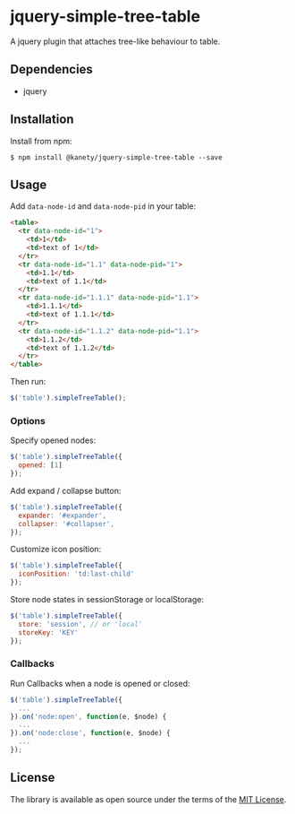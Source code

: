 # jquery-simple-tree-table

A jquery plugin that attaches tree-like behaviour to table.

## Dependencies

* jquery

## Installation

Install from npm:

    $ npm install @kanety/jquery-simple-tree-table --save

## Usage

Add `data-node-id` and `data-node-pid` in your table:

```html
<table>
  <tr data-node-id="1">
    <td>1</td>
    <td>text of 1</td>
  </tr>
  <tr data-node-id="1.1" data-node-pid="1">
    <td>1.1</td>
    <td>text of 1.1</td>
  </tr>
  <tr data-node-id="1.1.1" data-node-pid="1.1">
    <td>1.1.1</td>
    <td>text of 1.1.1</td>
  </tr>
  <tr data-node-id="1.1.2" data-node-pid="1.1">
    <td>1.1.2</td>
    <td>text of 1.1.2</td>
  </tr>
</table>
```

Then run:

```javascript
$('table').simpleTreeTable();
```

### Options

Specify opened nodes:

```javascript
$('table').simpleTreeTable({
  opened: [1]
});
```

Add expand / collapse button:

```javascript
$('table').simpleTreeTable({
  expander: '#expander',
  collapser: '#collapser',
});
```

Customize icon position:

```javascript
$('table').simpleTreeTable({
  iconPosition: 'td:last-child'
});
```

Store node states in sessionStorage or localStorage:

```javascript
$('table').simpleTreeTable({
  store: 'session', // or 'local'
  storeKey: 'KEY'
});
```

### Callbacks

Run Callbacks when a node is opened or closed:

```javascript
$('table').simpleTreeTable({
  ...
}).on('node:open', function(e, $node) {
  ...
}).on('node:close', function(e, $node) {
  ...
});
```

## License

The library is available as open source under the terms of the [MIT License](http://opensource.org/licenses/MIT).